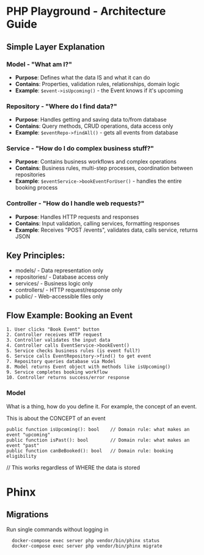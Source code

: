 # PHP Playground - Architecture Guide

## Simple Layer Explanation

### **Model** - "What am I?"
- **Purpose**: Defines what the data IS and what it can do
- **Contains**: Properties, validation rules, relationships, domain logic
- **Example**: `$event->isUpcoming()` - the Event knows if it's upcoming

### **Repository** - "Where do I find data?"  
- **Purpose**: Handles getting and saving data to/from database
- **Contains**: Query methods, CRUD operations, data access only
- **Example**: `$eventRepo->findAll()` - gets all events from database

### **Service** - "How do I do complex business stuff?"
- **Purpose**: Contains business workflows and complex operations
- **Contains**: Business rules, multi-step processes, coordination between repositories
- **Example**: `$eventService->bookEventForUser()` - handles the entire booking process

### **Controller** - "How do I handle web requests?"
- **Purpose**: Handles HTTP requests and responses
- **Contains**: Input validation, calling services, formatting responses
- **Example**: Receives "POST /events", validates data, calls service, returns JSON

## Key Principles:
  - models/ - Data representation only
  - repositories/ - Database access only
  - services/ - Business logic only
  - controllers/ - HTTP request/response only
  - public/ - Web-accessible files only

## Flow Example: Booking an Event
```
1. User clicks "Book Event" button
2. Controller receives HTTP request
3. Controller validates the input data
4. Controller calls EventService->bookEvent()
5. Service checks business rules (is event full?)
6. Service calls EventRepository->find() to get event
7. Repository queries database via Model
8. Model returns Event object with methods like isUpcoming()
9. Service completes booking workflow
10. Controller returns success/error response
```

### Model
What is a thing, how do you define it. For example, the concept of an event.

This is about the CONCEPT of an event
```
public function isUpcoming(): bool    // Domain rule: what makes an event "upcoming"
public function isPast(): bool        // Domain rule: what makes an event "past"
public function canBeBooked(): bool   // Domain rule: booking eligibility
```

// This works regardless of WHERE the data is stored

# Phinx

## Migrations

Run single commands without logging in
```
  docker-compose exec server php vendor/bin/phinx status
  docker-compose exec server php vendor/bin/phinx migrate
```
